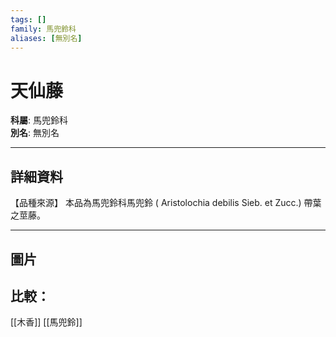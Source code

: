 ```yaml
---
tags: []
family: 馬兜鈴科
aliases: [無別名]
---
```


# 天仙藤

**科屬**: 馬兜鈴科  
**別名**: 無別名  

---

## 詳細資料
【品種來源】
本品為馬兜鈴科馬兜鈴 (
Aristolochia debilis
Sieb. et Zucc.) 帶葉之莖藤。

---

## 圖片
## 比較：
[[木香]]
[[馬兜鈴]]
